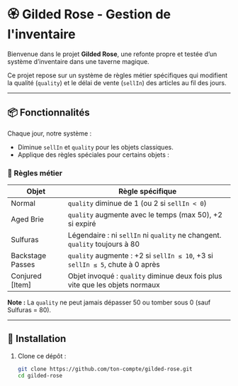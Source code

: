 # 🏵️ Gilded Rose - Gestion de l'inventaire

Bienvenue dans le projet **Gilded Rose**, une refonte propre et testée d’un système d’inventaire dans une taverne magique.

Ce projet repose sur un système de règles métier spécifiques qui modifient la qualité (`quality`) et le délai de vente (`sellIn`) des articles au fil des jours.

---

## 📦 Fonctionnalités

Chaque jour, notre système :

- Diminue `sellIn` et `quality` pour les objets classiques.
- Applique des règles spéciales pour certains objets :

### 🧙 Règles métier

| Objet                          | Règle spécifique                                                                 |
|-------------------------------|-----------------------------------------------------------------------------------|
| Normal                        | `quality` diminue de 1 (ou 2 si `sellIn < 0`)                                     |
| Aged Brie                     | `quality` augmente avec le temps (max 50), +2 si expiré                          |
| Sulfuras                      | Légendaire : ni `sellIn` ni `quality` ne changent. `quality` toujours à 80       |
| Backstage Passes              | `quality` augmente : +2 si `sellIn ≤ 10`, +3 si `sellIn ≤ 5`, chute à 0 après    |
| Conjured [Item]               | Objet invoqué : `quality` diminue deux fois plus vite que les objets normaux     |

**Note :** La `quality` ne peut jamais dépasser 50 ou tomber sous 0 (sauf Sulfuras = 80).

---

## 🚀 Installation

1. Clone ce dépôt :
   ```bash
   git clone https://github.com/ton-compte/gilded-rose.git
   cd gilded-rose

